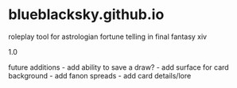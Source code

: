 # blueblacksky.github.io
roleplay tool for astrologian fortune telling in final fantasy xiv

1.0

future additions
	- add ability to save a draw?
	- add surface for card background
	- add fanon spreads
	- add card details/lore
